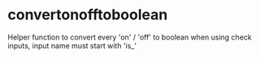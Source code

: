 # convertonofftoboolean
Helper function to convert every 'on' / 'off' to boolean when using check inputs, input name must start with 'is_'
